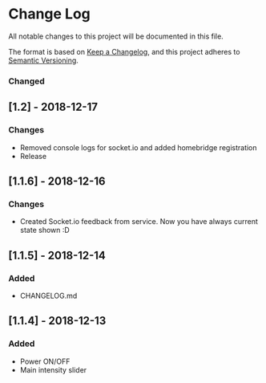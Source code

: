 # Change Log
All notable changes to this project will be documented in this file.

The format is based on [Keep a Changelog](https://keepachangelog.com/en/1.0.0/),
and this project adheres to [Semantic Versioning](https://semver.org/spec/v2.0.0.html).

### Changed

## [1.2] - 2018-12-17
### Changes
- Removed console logs for socket.io and added homebridge registration
- Release

## [1.1.6] - 2018-12-16
### Changes
- Created Socket.io feedback from service. Now you have always current state shown :D

## [1.1.5] - 2018-12-14
### Added
- CHANGELOG.md

## [1.1.4] - 2018-12-13
### Added
- Power ON/OFF
- Main intensity slider


